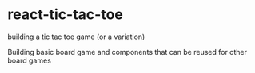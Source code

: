 # react-tic-tac-toe
building a tic tac toe game (or a variation)

Building basic board game and components that can be reused for other board games 
